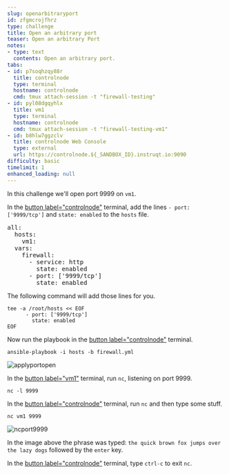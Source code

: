 ```yaml
---
slug: openarbitraryport
id: zfgmcrojfhrz
type: challenge
title: Open an arbitrary port
teaser: Open an arbitrary Port
notes:
- type: text
  contents: Open an arbitrary port.
tabs:
- id: p7soqhzqy88r
  title: controlnode
  type: terminal
  hostname: controlnode
  cmd: tmux attach-session -t "firewall-testing"
- id: pyl08dgqyhlx
  title: vm1
  type: terminal
  hostname: controlnode
  cmd: tmux attach-session -t "firewall-testing-vm1"
- id: b8hlw7ggzclv
  title: controlnode Web Console
  type: external
  url: https://controlnode.${_SANDBOX_ID}.instruqt.io:9090
difficulty: basic
timelimit: 1
enhanced_loading: null
---
```


In this challenge we'll open port 9999 on `vm1`.

In the [button label="controlnode"](tab-0) terminal, add the lines `- port: ['9999/tcp']` and `state: enabled` to the `hosts` file.

<pre>
all:
  hosts:
    vm1:
  vars:
    firewall:
      - service: http
        state: enabled
      - port: ['9999/tcp']
        state: enabled
</pre>

The following command will add those lines for you.

```bash,run
tee -a /root/hosts << EOF
      - port: ['9999/tcp']
        state: enabled
EOF
```

Now run the playbook in the [button label="controlnode"](tab-0) terminal.

```bash,run
ansible-playbook -i hosts -b firewall.yml
```

![applyportopen](../assets/applyportopen.png)

In the [button label="vm1"](tab-1) terminal, run `nc`, listening on port 9999.

```bash,run
nc -l 9999
```

In the [button label="controlnode"](tab-0) terminal, run `nc` and then type some stuff.

```bash,run
nc vm1 9999
```

![ncport9999](../assets/ncport9999.png)

In the image above the phrase was typed: `the quick brown fox jumps over the lazy dogs` followed by the `enter` key.

In the [button label="controlnode"](tab-0) terminal, type `ctrl-c` to exit `nc`.
